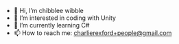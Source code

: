- 👋 Hi, I’m chibblee wibble
- 👀 I’m interested in coding with Unity
- 🌱 I’m currently learning C#
- 📫 How to reach me: charlierexford+people@gmail.com

<!---
charliesh4rk/charliesh4rk is a ✨ special ✨ repository because its `README.md` (this file) appears on your GitHub profile.
You can click the Preview link to take a look at your changes.
--->
